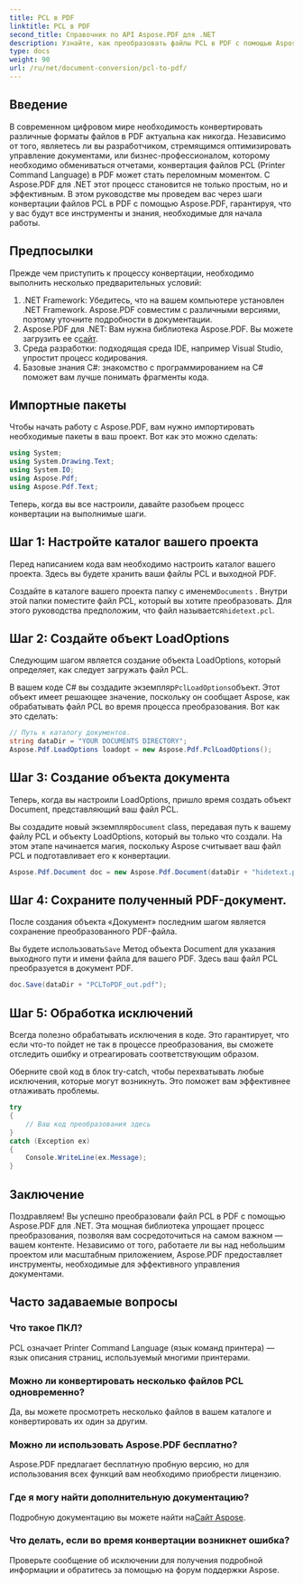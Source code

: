 ```yaml
---
title: PCL в PDF
linktitle: PCL в PDF
second_title: Справочник по API Aspose.PDF для .NET
description: Узнайте, как преобразовать файлы PCL в PDF с помощью Aspose.PDF для .NET с помощью этого пошагового руководства. Идеально подходит как для разработчиков, так и для предприятий.
type: docs
weight: 90
url: /ru/net/document-conversion/pcl-to-pdf/
---
```

## Введение

В современном цифровом мире необходимость конвертировать различные форматы файлов в PDF актуальна как никогда. Независимо от того, являетесь ли вы разработчиком, стремящимся оптимизировать управление документами, или бизнес-профессионалом, которому необходимо обмениваться отчетами, конвертация файлов PCL (Printer Command Language) в PDF может стать переломным моментом. С Aspose.PDF для .NET этот процесс становится не только простым, но и эффективным. В этом руководстве мы проведем вас через шаги конвертации файлов PCL в PDF с помощью Aspose.PDF, гарантируя, что у вас будут все инструменты и знания, необходимые для начала работы.

## Предпосылки

Прежде чем приступить к процессу конвертации, необходимо выполнить несколько предварительных условий:

1. .NET Framework: Убедитесь, что на вашем компьютере установлен .NET Framework. Aspose.PDF совместим с различными версиями, поэтому уточните подробности в документации.
2.  Aspose.PDF для .NET: Вам нужна библиотека Aspose.PDF. Вы можете загрузить ее с[сайт](https://releases.aspose.com/pdf/net/).
3. Среда разработки: подходящая среда IDE, например Visual Studio, упростит процесс кодирования.
4. Базовые знания C#: знакомство с программированием на C# поможет вам лучше понимать фрагменты кода.

## Импортные пакеты

Чтобы начать работу с Aspose.PDF, вам нужно импортировать необходимые пакеты в ваш проект. Вот как это можно сделать:

```csharp
using System;
using System.Drawing.Text;
using System.IO;
using Aspose.Pdf;
using Aspose.Pdf.Text;
```

Теперь, когда вы все настроили, давайте разобьем процесс конвертации на выполнимые шаги.

## Шаг 1: Настройте каталог вашего проекта

Перед написанием кода вам необходимо настроить каталог вашего проекта. Здесь вы будете хранить ваши файлы PCL и выходной PDF.

 Создайте в каталоге вашего проекта папку с именем`Documents` . Внутри этой папки поместите файл PCL, который вы хотите преобразовать. Для этого руководства предположим, что файл называется`hidetext.pcl`.

## Шаг 2: Создайте объект LoadOptions

Следующим шагом является создание объекта LoadOptions, который определяет, как следует загружать файл PCL.

 В вашем коде C# вы создадите экземпляр`PclLoadOptions`объект. Этот объект имеет решающее значение, поскольку он сообщает Aspose, как обрабатывать файл PCL во время процесса преобразования. Вот как это сделать:

```csharp
// Путь к каталогу документов.
string dataDir = "YOUR DOCUMENTS DIRECTORY";
Aspose.Pdf.LoadOptions loadopt = new Aspose.Pdf.PclLoadOptions();
```

## Шаг 3: Создание объекта документа

Теперь, когда вы настроили LoadOptions, пришло время создать объект Document, представляющий ваш файл PCL.

 Вы создадите новый экземпляр`Document` class, передавая путь к вашему файлу PCL и объекту LoadOptions, который вы только что создали. На этом этапе начинается магия, поскольку Aspose считывает ваш файл PCL и подготавливает его к конвертации.

```csharp
Aspose.Pdf.Document doc = new Aspose.Pdf.Document(dataDir + "hidetext.pcl", loadopt);
```

## Шаг 4: Сохраните полученный PDF-документ.

После создания объекта «Документ» последним шагом является сохранение преобразованного PDF-файла.

 Вы будете использовать`Save` Метод объекта Document для указания выходного пути и имени файла для вашего PDF. Здесь ваш файл PCL преобразуется в документ PDF.

```csharp
doc.Save(dataDir + "PCLToPDF_out.pdf");
```

## Шаг 5: Обработка исключений

Всегда полезно обрабатывать исключения в коде. Это гарантирует, что если что-то пойдет не так в процессе преобразования, вы сможете отследить ошибку и отреагировать соответствующим образом.

Оберните свой код в блок try-catch, чтобы перехватывать любые исключения, которые могут возникнуть. Это поможет вам эффективнее отлаживать проблемы.

```csharp
try
{
    // Ваш код преобразования здесь
}
catch (Exception ex)
{
    Console.WriteLine(ex.Message);
}
```

## Заключение

Поздравляем! Вы успешно преобразовали файл PCL в PDF с помощью Aspose.PDF для .NET. Эта мощная библиотека упрощает процесс преобразования, позволяя вам сосредоточиться на самом важном — вашем контенте. Независимо от того, работаете ли вы над небольшим проектом или масштабным приложением, Aspose.PDF предоставляет инструменты, необходимые для эффективного управления документами.

## Часто задаваемые вопросы

### Что такое ПКЛ?
PCL означает Printer Command Language (язык команд принтера) — язык описания страниц, используемый многими принтерами.

### Можно ли конвертировать несколько файлов PCL одновременно?
Да, вы можете просмотреть несколько файлов в вашем каталоге и конвертировать их один за другим.

### Можно ли использовать Aspose.PDF бесплатно?
Aspose.PDF предлагает бесплатную пробную версию, но для использования всех функций вам необходимо приобрести лицензию.

### Где я могу найти дополнительную документацию?
 Подробную документацию вы можете найти на[Сайт Aspose](https://reference.aspose.com/pdf/net/).

### Что делать, если во время конвертации возникнет ошибка?
Проверьте сообщение об исключении для получения подробной информации и обратитесь за помощью на форум поддержки Aspose.